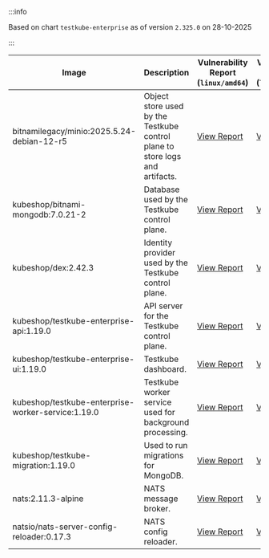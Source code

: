:::info

Based on chart `testkube-enterprise` as of version `2.325.0` on 28-10-2025

:::

| Image | Description | Vulnerability Report (`linux/amd64`) | Vulnerability Report (`linux/arm64`) | Docker Image |
|-------|-------------|----------------------------------------|----------------------------------------|--------------|
| bitnamilegacy/minio:2025.5.24-debian-12-r5 | Object store used by the Testkube control plane to store logs and artifacts. | [View Report](./minio-2025.5.24-debian-12-r5_linux_amd64.md) | [View Report](./minio-2025.5.24-debian-12-r5_linux_arm64.md) | [View Image](https://hub.docker.com/layers/bitnamilegacy/minio/2025.5.24-debian-12-r5/images/sha256-b3d51900e846b92f7503ca6be07d2e8c56ebb6a13a60bc71b8777c716c074bcf?context=explore) |
| kubeshop/bitnami-mongodb:7.0.21-2 | Database used by the Testkube control plane. | [View Report](./bitnami-mongodb-7.0.21-2_linux_amd64.md) | [View Report](./bitnami-mongodb-7.0.21-2_linux_arm64.md) | [View Image](https://hub.docker.com/layers/kubeshop/bitnami-mongodb/7.0.21-2/images/sha256-c347474e6488832564a6ce3d1870056f52aa4e7123bb85ce391a60c0b4ecdf18?context=explore) |
| kubeshop/dex:2.42.3 | Identity provider used by the Testkube control plane. | [View Report](./dex-2.42.3_linux_amd64.md) | [View Report](./dex-2.42.3_linux_arm64.md) | [View Image](https://hub.docker.com/layers/kubeshop/dex/2.42.3/images/sha256-db03bd0a7b5d26c4c36034f227f3b16c1d3bdadf3bd56eb23f2ca9c442716cb6?context=explore) |
| kubeshop/testkube-enterprise-api:1.19.0 | API server for the Testkube control plane. | [View Report](./testkube-enterprise-api-1.19.0_linux_amd64.md) | [View Report](./testkube-enterprise-api-1.19.0_linux_arm64.md) | [View Image](https://hub.docker.com/layers/kubeshop/testkube-enterprise-api/1.19.0/images/sha256-1659bb3408847e80173e46e1ec6d5e8d4ea603d35eb03a14edbce8578b569aca?context=explore) |
| kubeshop/testkube-enterprise-ui:1.19.0 | Testkube dashboard. | [View Report](./testkube-enterprise-ui-1.19.0_linux_amd64.md) | [View Report](./testkube-enterprise-ui-1.19.0_linux_arm64.md) | [View Image](https://hub.docker.com/layers/kubeshop/testkube-enterprise-ui/1.19.0/images/sha256-aebd26ed05745a4fe0fe67ef20ea3d7075a96a98e44658d55fcd7d7e690b041a?context=explore) |
| kubeshop/testkube-enterprise-worker-service:1.19.0 | Testkube worker service used for background processing. | [View Report](./testkube-enterprise-worker-service-1.19.0_linux_amd64.md) | [View Report](./testkube-enterprise-worker-service-1.19.0_linux_arm64.md) | [View Image](https://hub.docker.com/layers/kubeshop/testkube-enterprise-worker-service/1.19.0/images/sha256-fb9e5e9be78b36cc917b04517b630a1f3c8e00177f9891fdda65d8e103f963ff?context=explore) |
| kubeshop/testkube-migration:1.19.0 | Used to run migrations for MongoDB. | [View Report](./testkube-migration-1.19.0_linux_amd64.md) | [View Report](./testkube-migration-1.19.0_linux_arm64.md) | [View Image](https://hub.docker.com/layers/kubeshop/testkube-migration/1.19.0/images/sha256-9df84651218fe67b80b2c4c3c6ab6412aa0abbb9bfbc9394e8e435e5297be560?context=explore) |
| nats:2.11.3-alpine | NATS message broker. | [View Report](./nats-2.11.3-alpine_linux_amd64.md) | [View Report](./nats-2.11.3-alpine_linux_arm64.md) | [View Image](https://hub.docker.com/layers/library/nats/2.11.3-alpine/images/sha256-f6be324fcee27f2a91178d74f77bb4ba3e5a9d2e72ba7d6871f45d14aadca40a?context=explore) |
| natsio/nats-server-config-reloader:0.17.3 | NATS config reloader. | [View Report](./nats-server-config-reloader-0.17.3_linux_amd64.md) | [View Report](./nats-server-config-reloader-0.17.3_linux_arm64.md) | [View Image](https://hub.docker.com/layers/natsio/nats-server-config-reloader/0.17.3/images/sha256-6798c689cca8a98f34e57db124abe46c81edf9bfb02d54ad85da60d0e41ef592?context=explore) |
